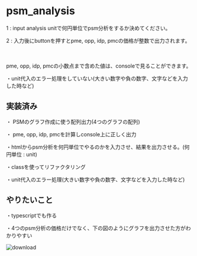 # psm_analysis

1 : input analysis unitで何円単位でpsm分析をするか決めてください。

2 : 入力後にbuttonを押すとpme, opp, idp, pmcの価格が整数で出力されます。

　
 
 
pme, opp, idp, pmcの小数点まで含めた値は、consoleで見ることができます。

・unit代入のエラー処理をしていない(大きい数字や負の数字、文字などを入力した時など)

## 実装済み
・ PSMのグラフ作成に使う配列出力(4つのグラフの配列)

・ pme, opp, idp, pmcを計算しconsole上に正しく出力

・htmlからpsm分析を何円単位でやるのかを入力させ、結果を出力させる。(何円単位 : unit)

・classを使ってリファクタリング

・unit代入のエラー処理(大きい数字や負の数字、文字などを入力した時など)

## やりたいこと
・typescriptでも作る

・4つのpsm分析の価格だけでなく、下の図のようにグラフを出力させた方がわかりやすい

![download](https://github.com/Ko-nifuramu/psm_analysis/assets/115874828/55f1e850-684f-4415-879e-634da38a5c5d)

